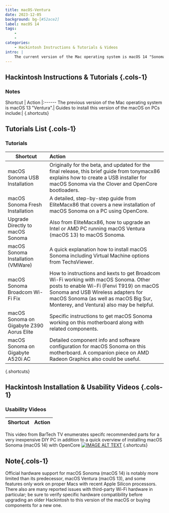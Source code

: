 ```yaml
---
title: macOS-Ventura
date: 2023-12-05
background: bg-[#52ace2]
label: macOS 14
tags: 
    - 
    - 
categories:
    - Hackintosh Instructions & Tutorials & Videos
intro: |
    The current version of the Mac operating system is macOS 14 "Sonoma".
---
```




Hackintosh Instructions & Tutorials {.cols-1}
------------------
### Notes
Shortcut | Action
|:------
The previous version of the Mac operating system is macOS 13 "Ventura".|
Guides to install this version of the macOS on PCs include:|
{.shortcuts}


Tutorials List {.cols-1}
------------------
### Tutorials

Shortcut | Action
---|:---
macOS Sonoma USB Installation | Originally for the beta, and updated for the final release, this brief guide from tonymacx86 explains how to create a USB installer for macOS Sonoma via the Clover and OpenCore bootloaders.
macOS Sonoma Fresh Installation	| A detailed, step-by-step guide from EliteMacx86 that covers a new installation of macOS Sonoma on a PC using OpenCore.
Upgrade Directly to macOS Sonoma| Also from EliteMacx86, how to upgrade an Intel or AMD PC running macOS Ventura (macOS 13) to macOS Sonoma.
macOS Sonoma Installation (VMWare) | A quick explanation how to install macOS Sonoma including Virtual Machine options from TechsViewer.
macOS Sonoma Broadcom Wi-Fi Fix | How to instructions and kexts to get Broadcom Wi-Fi working with macOS Sonoma. Other posts to enable Wi-Fi (Fenvi T919) on macOS Sonoma and USB Wireless adapters for macOS Sonoma (as well as macOS Big Sur, Monterey, and Ventura) also may be helpful.
macOS Sonoma on Gigabyte Z390 Aorus Elite | Specific instructions to get macOS Sonoma working on this motherboard along with related components.
macOS Sonoma on Gigabyte A520i AC | Detailed component info and software configuration for macOS Sonoma on this motherboard. A companion piece on AMD Radeon Graphics also could be useful.
{.shortcuts}


Hackintosh Installation & Usability Videos {.cols-1}
------------------
### Usability Videos

Shortcut | Action
---|:---
This video from BarTech TV enumerates specifc recommended parts for a very inexpensive DIY PC in addition to a quick overview of installing macOS Sonoma (macOS 14) with OpenCore 
[![IMAGE ALT TEXT](http://img.youtube.com/vi/klixuLxeiwY/0.jpg)](https://youtu.be/klixuLxeiwY "CameraMaster")
{.shortcuts}


Note{.cols-1}
--------
Official hardware support for macOS Sonoma (macOS 14) is notably more limited than its predecessor, macOS Ventura (macOS 13), and some features only work on proper Macs with recent Apple Silicon processors. There also are many reported issues with third-party Wi-Fi hardware in particular; be sure to verify specific hardware compatibility before upgrading an older Hackintosh to this version of the macOS or buying components for a new one.
